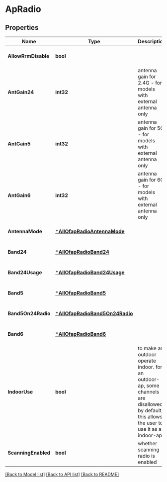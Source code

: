 # ApRadio

## Properties
Name | Type | Description | Notes
------------ | ------------- | ------------- | -------------
**AllowRrmDisable** | **bool** |  | [optional] [default to false]
**AntGain24** | **int32** | antenna gain for 2.4G - for models with external antenna only | [optional] [default to null]
**AntGain5** | **int32** | antenna gain for 5G - for models with external antenna only | [optional] [default to null]
**AntGain6** | **int32** | antenna gain for 6G - for models with external antenna only | [optional] [default to null]
**AntennaMode** | [***AllOfapRadioAntennaMode**](AllOfapRadioAntennaMode.md) |  | [optional] [default to null]
**Band24** | [***AllOfapRadioBand24**](AllOfapRadioBand24.md) |  | [optional] [default to null]
**Band24Usage** | [***AllOfapRadioBand24Usage**](AllOfapRadioBand24Usage.md) |  | [optional] [default to null]
**Band5** | [***AllOfapRadioBand5**](AllOfapRadioBand5.md) |  | [optional] [default to null]
**Band5On24Radio** | [***AllOfapRadioBand5On24Radio**](AllOfapRadioBand5On24Radio.md) |  | [optional] [default to null]
**Band6** | [***AllOfapRadioBand6**](AllOfapRadioBand6.md) |  | [optional] [default to null]
**IndoorUse** | **bool** | to make an outdoor operate indoor. for an outdoor-ap, some channels are disallowed by default, this allows the user to use it as an indoor-ap | [optional] [default to false]
**ScanningEnabled** | **bool** | whether scanning radio is enabled | [optional] [default to null]

[[Back to Model list]](../README.md#documentation-for-models) [[Back to API list]](../README.md#documentation-for-api-endpoints) [[Back to README]](../README.md)

